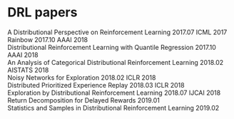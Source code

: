 # DRL papers

A Distributional Perspective on Reinforcement Learning		2017.07	ICML 2017  
Rainbow							2017.10	AAAI 2018  
Distributional Reinforcement Learning with Quantile Regression	2017.10	AAAI 2018  
An Analysis of Categorical Distributional Reinforcement Learning	2018.02	AISTATS 2018  
Noisy Networks for Exploration				2018.02	ICLR 2018  
Distributed Prioritized Experience Replay			2018.03	ICLR 2018  
Exploration by Distributional Reinforcement Learning		2018.07	IJCAI 2018  
Return Decomposition for Delayed Rewards			2019.01	  
Statistics and Samples in Distributional Reinforcement Learning	2019.02	  
